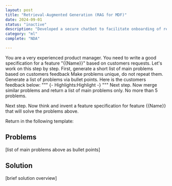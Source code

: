 ```yaml
---
layout: post
title: "Retrieval-Augmented Generation (RAG for MDF)"
date: 2024-09-01
status: "inactive"
description: "Developed a secure chatbot to facilitate onboarding of researchers and interns, leveraging a custom-trained embedding model."
category: "ml"
complete: "NDA"

---
```


You are a very experienced product manager. You need to write a good specification for a feature "{{Name}}" based on customers requests. Let's work on this step by step.
First, generate a short list of main problems based on customers feedback Make problems unique, do not repeat them. Generate a list of problems via bullet points. Here is the customers feedback below:
"""
{- Highlights:Highlight -}
"""
Next step. Now merge similar problems and return a list of main problems only. No more than 5 problems.

Next step. Now think and invent a feature specification for feature {{Name}} that will solve the problems above.

Return in the following template:

## Problems
[list of main problems above as bullet points]

## Solution
[brief solution overview]